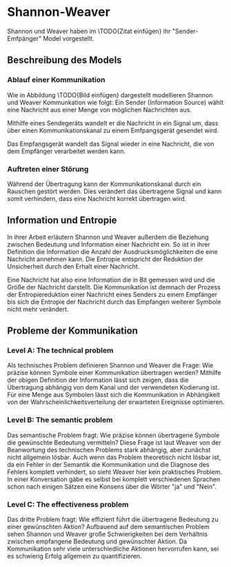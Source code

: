 # Shannon-Weaver
Shannon und Weaver haben im \TODO{Zitat einfügen} ihr "Sender-Emfpänger" Model vorgestellt.

## Beschreibung des Models
### Ablauf einer Kommunikation
Wie in Abbildung \TODO{Bild einfügen} dargestellt modellieren Shannon und Weaver Kommunkation wie folgt:
Ein Sender (Information Source) wählt eine Nachricht aus einer Menge von möglichen Nachrichten aus.

Mithilfe eines Sendegeräts wandelt er die Nachricht in ein Signal um, dass über einen Kommunikationskanal zu einem Emfpangsgerät gesendet wird.

Das Empfangsgerät wandelt das Signal wieder in eine Nachricht, die von dem Empfänger verarbeitet werden kann.

### Auftreten einer Störung
Während der Übertragung kann der Kommunikationskanal durch ein Rauschen gestört werden.
Dies verändert das übertragene Signal und kann somit verhindern, dass eine Nachricht korrekt übertragen wird.

## Information und Entropie
In ihrer Arbeit erläutern Shannon und Weaver außerdem die Beziehung zwischen Bedeutung und Information einer Nachricht ein.
So ist in ihrer Definition die Information die Anzahl der Ausdrucksmöglichkeiten die eine Nachricht annehmen kann.
Die Entropie entspricht der Reduktion der Unsicherheit durch den Erhalt einer Nachricht.

Eine Nachricht hat also eine Information die in Bit gemessen wird und die Größe der Nachricht darstellt.
Die Kommunikation ist demnach der Prozess der Entropiereduktion einer Nachricht eines Senders zu einem Empfänger bis sich die Entropie der Nachricht durch das Empfangen weiterer Symbole nicht mehr verändert.

## Probleme der Kommunikation
### Level A: The technical problem
Als technisches Problem definieren Shannon und Weaver die Frage: Wie präzise können Symbole einer Kommunikation übertragen werden?
Mithilfe der obigen Definition der Information lässt sich zeigen, dass die Übertragung abhängig von dem Kanal und der verwendeten  Kodierung ist.
Für eine Menge aus Symbolen lässt sich die Kommunikation in Abhängikeit von der Wahrscheinlichkeitsverteilung der erwarteten Ereignisse optimieren.

### Level B: The semantic problem
Das semantische Problem fragt: Wie präzise können übertragene Symbole die gewünschte Bedeutung vermitteln?
Diese Frage ist laut Weaver von der Beanwortung des technischen Problems stark abhängig, aber zunächst nicht allgemein lösbar.
Auch wenn das Problem theoretisch nicht lösbar ist, da ein Fehler in der Semantik die Kommunikation und die Diagnose des Fehlers komplett verhindert, so sieht Weaver hier kein praktisches Problem.
In einer Konversation gäbe es selbst bei komplett verschiedenen Sprachen schon nach einigen Sätzen eine Konsens über die Wörter "ja" und "Nein". 

### Level C: The effectiveness problem
Das dritte Problem fragt: Wie effizient führt die übertragene Bedeutung zu einer gewünschten Aktion?
Aufbauend auf dem semantischen Problem sehen Shannon und Weaver große Schwierigkeiten bei dem Verhältnis zwischen empfangene Bedeutung und gewünschter Aktion.
Da Kommunikation sehr viele unterschiedliche Aktionen hervorrufen kann, sei es schwierig Erfolg allgemein zu quantifizieren.
